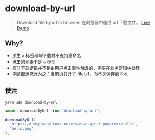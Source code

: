 # download-by-url

> Download file by url in browser.
> 在浏览器中通过 url 下载文件。
> [Live Demo](https://bowencool.github.io/download-by-url/)

## Why?

- 原生 a 标签*跨域*下载时不支持重命名
- 点击的元素不是 a 标签
- 有时下载逻辑并不是由用户点击事件触发的，需要在业务逻辑中处理
- 浏览器迷惑行为之：当前页打开了 fileUrl，而不是保存到本地

## 使用

```sh
yarn add download-by-url
```

```ts
import downloadByUrl from 'download-by-url';

downloadByUrl(
  'https://dummyimage.com/100x100/894FC4/FFF.png&text=hello',
  'hello.png',
);
```
